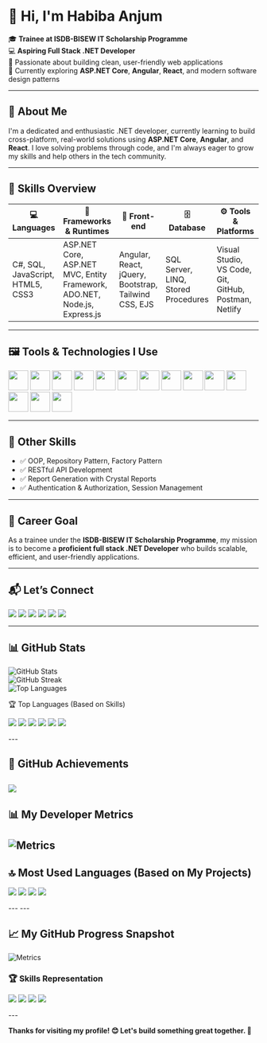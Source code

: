 # 👋 Hi, I'm Habiba Anjum

🎓 **Trainee at ISDB-BISEW IT Scholarship Programme**  
💻 **Aspiring Full Stack .NET Developer**  
🎨 Passionate about building clean, user-friendly web applications  
🌱 Currently exploring **ASP.NET Core**, **Angular**, **React**, and modern software design patterns

---

## 🧠 About Me

I'm a dedicated and enthusiastic .NET developer, currently learning to build cross-platform, real-world solutions using **ASP.NET Core**, **Angular**, and **React**. I love solving problems through code, and I'm always eager to grow my skills and help others in the tech community.

---

## 🔧 Skills Overview

| 💻 Languages | 🧩 Frameworks & Runtimes | 🎨 Front-end | 🗄️ Database | ⚙️ Tools & Platforms | 🌐 Web Tech |
|-------------|--------------------------|--------------|--------------|----------------------|-------------|
| C#, SQL, JavaScript, HTML5, CSS3 | ASP.NET Core, ASP.NET MVC, Entity Framework, ADO.NET, Node.js, Express.js | Angular, React, jQuery, Bootstrap, Tailwind CSS, EJS | SQL Server, LINQ, Stored Procedures | Visual Studio, VS Code, Git, GitHub, Postman, Netlify | JSON, XML, AJAX, WebSockets, Socket.IO |

---

## 🖼️ Tools & Technologies I Use

<p align="left">
  <img src="https://cdn.jsdelivr.net/gh/devicons/devicon/icons/csharp/csharp-original.svg" width="40" height="40"/>
  <img src="https://cdn.jsdelivr.net/gh/devicons/devicon/icons/dot-net/dot-net-original.svg" width="40" height="40"/>
  <img src="https://cdn.jsdelivr.net/gh/devicons/devicon/icons/html5/html5-original.svg" width="40" height="40"/>
  <img src="https://cdn.jsdelivr.net/gh/devicons/devicon/icons/css3/css3-original.svg" width="40" height="40"/>
  <img src="https://cdn.jsdelivr.net/gh/devicons/devicon/icons/bootstrap/bootstrap-original.svg" width="40" height="40"/>
  <img src="https://cdn.jsdelivr.net/gh/devicons/devicon/icons/tailwindcss/tailwindcss-plain.svg" width="40" height="40"/>
  <img src="https://cdn.jsdelivr.net/gh/devicons/devicon/icons/javascript/javascript-original.svg" width="40" height="40"/>
  <img src="https://cdn.jsdelivr.net/gh/devicons/devicon/icons/angularjs/angularjs-original.svg" width="40" height="40"/>
  <img src="https://cdn.jsdelivr.net/gh/devicons/devicon/icons/react/react-original.svg" width="40" height="40"/>
  <img src="https://cdn.jsdelivr.net/gh/devicons/devicon/icons/git/git-original.svg" width="40" height="40"/>
  <img src="https://cdn.jsdelivr.net/gh/devicons/devicon/icons/github/github-original.svg" width="40" height="40"/>
  <img src="https://cdn.jsdelivr.net/gh/devicons/devicon/icons/photoshop/photoshop-line.svg" width="40" height="40"/>
  <img src="https://cdn.jsdelivr.net/gh/devicons/devicon/icons/illustrator/illustrator-line.svg" width="40" height="40"/>
  <img src="https://cdn.jsdelivr.net/gh/devicons/devicon/icons/figma/figma-original.svg" width="40" height="40"/>
</p>

---

## 🚀 Other Skills

- ✅ OOP, Repository Pattern, Factory Pattern  
- ✅ RESTful API Development  
- ✅ Report Generation with Crystal Reports  
- ✅ Authentication & Authorization, Session Management  
  

---

## 🎯 Career Goal

As a trainee under the **ISDB-BISEW IT Scholarship Programme**, my mission is to become a **proficient full stack .NET Developer** who builds scalable, efficient, and user-friendly applications.

---

## 📬 Let’s Connect

<p align="left">
  <a href="mailto:fahimbinferoz@gmail.com"><img src="https://img.shields.io/badge/Gmail-D14836?style=flat&logo=gmail&logoColor=white"/></a>
  <a href="https://linkedin.com/in/habibaanjum"><img src="https://img.shields.io/badge/LinkedIn-blue?style=flat&logo=linkedin&logoColor=white"/></a>
  <a href="https://facebook.com"><img src="https://img.shields.io/badge/Facebook-1877F2?style=flat&logo=facebook&logoColor=white"/></a>
  <a href="https://twitter.com"><img src="https://img.shields.io/badge/Twitter-1DA1F2?style=flat&logo=twitter&logoColor=white"/></a>
  <a href="https://instagram.com"><img src="https://img.shields.io/badge/Instagram-E4405F?style=flat&logo=instagram&logoColor=white"/></a>
  <a href="https://youtube.com"><img src="https://img.shields.io/badge/YouTube-FF0000?style=flat&logo=youtube&logoColor=white"/></a>
</p>

---

## 📊 GitHub Stats

![GitHub Stats](https://github-readme-stats.vercel.app/api?username=HabibaSCreations&show_icons=true&theme=react)  
![GitHub Streak](https://github-readme-streak-stats.herokuapp.com/?user=HabibaSCreations&theme=react)  
![Top Languages](https://github-readme-stats.vercel.app/api/top-langs/?username=HabibaSCreations&layout=compact&theme=react)

🏆 Top Languages (Based on Skills)
<p align="left"> <img src="https://img.shields.io/badge/JavaScript-F7DF1E?style=for-the-badge&logo=javascript&logoColor=black"/> <img src="https://img.shields.io/badge/C%23-239120?style=for-the-badge&logo=c-sharp&logoColor=white"/> <img src="https://img.shields.io/badge/SQL-4479A1?style=for-the-badge&logo=postgresql&logoColor=white"/> <img src="https://img.shields.io/badge/EJS-8C8C8C?style=for-the-badge&logo=ejs&logoColor=white"/> <img src="https://img.shields.io/badge/CSS3-1572B6?style=for-the-badge&logo=css3&logoColor=white"/> <img src="https://img.shields.io/badge/ASP.NET-512BD4?style=for-the-badge&logo=dotnet&logoColor=white"/> </p>
---

## 🏅 GitHub Achievements

![](https://github-profile-trophy.vercel.app/?username=HabibaSCreations&theme=onedark&margin-w=15)
---
## 📊 My Developer Metrics

![Metrics](https://metrics.lecoq.io/HabibaSCreations?template=classic&languages=1&isocalendar=1&repositories=1&stars=1&followup=1&activity=1&config.timezone=Asia%2FDhaka)
---

## 🔝 Most Used Languages (Based on My Projects)

<p align="left">
  <img src="https://img.shields.io/badge/HTML-72.97%25-orange?style=flat-square"/>
  <img src="https://img.shields.io/badge/TSQL-22.81%25-blue?style=flat-square"/>
  <img src="https://img.shields.io/badge/JavaScript-2.48%25-yellow?style=flat-square"/>
  <img src="https://img.shields.io/badge/CSS-1.74%25-purple?style=flat-square"/>
</p>
---
---

## 📈 My GitHub Progress Snapshot

![Metrics](https://metrics.lecoq.io/HabibaSCreations?template=classic&languages=1&isocalendar=1&repositories=1&stars=1&activity=1)

### 🏆 Skills Representation
<p align="left">
  <img src="https://img.shields.io/badge/HTML-72.97%25-orange?style=flat-square"/>
  <img src="https://img.shields.io/badge/TSQL-22.81%25-blue?style=flat-square"/>
  <img src="https://img.shields.io/badge/JavaScript-2.48%25-yellow?style=flat-square"/>
  <img src="https://img.shields.io/badge/CSS-1.74%25-purple?style=flat-square"/>
</p>
---

**Thanks for visiting my profile! 😊 Let's build something great together. 🚀**



